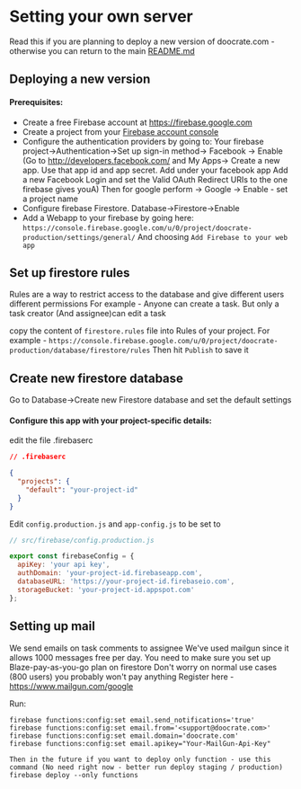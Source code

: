 # Setting your own server
Read this if you are planning to deploy a new version of doocrate.com - otherwise you can return to the main [README.md](../README.md)

## Deploying a new version
#### Prerequisites:
- Create a free Firebase account at https://firebase.google.com
- Create a project from your [Firebase account console](https://console.firebase.google.com)
- Configure the authentication providers by going to: 
  Your firebase project->Authentication->Set up sign-in method-> Facebook -> Enable
  (Go to http://developers.facebook.com/ and My Apps-> Create a new app. Use that app id and app secret. Add under your facebook app Add a new Facebook Login and set the Valid OAuth Redirect URIs to the one firebase gives youA)
  Then for google perform -> Google -> Enable - set a project name
- Configure firebase Firestore. Database->Firestore->Enable
- Add a Webapp to your firebase by going here:
`https://console.firebase.google.com/u/0/project/doocrate-production/settings/general/`
And choosing `Add Firebase to your web app`

## Set up firestore rules
Rules are a way to restrict access to the database and give different users different permissions
For example - Anyone can create a task. But only a task creator (And assignee)can edit a task

copy the content of `firestore.rules` file into Rules of your project. For example - 
`https://console.firebase.google.com/u/0/project/doocrate-production/database/firestore/rules`
Then hit `Publish` to save it

## Create new firestore database
Go to Database->Create new Firestore database and set the default settings

#### Configure this app with your project-specific details:
edit the file .firebaserc
```json
// .firebaserc

{
  "projects": {
    "default": "your-project-id"
  }
}
```

Edit `config.production.js` and `app-config.js` to be set to
```javascript
// src/firebase/config.production.js

export const firebaseConfig = {
  apiKey: 'your api key',
  authDomain: 'your-project-id.firebaseapp.com',
  databaseURL: 'https://your-project-id.firebaseio.com',
  storageBucket: 'your-project-id.appspot.com'
};
```

## Setting up mail
We send emails on task comments to assignee
We've used mailgun since it allows 1000 messages free per day.
You need to make sure you set up Blaze-pay-as-you-go plan on firestore
Don't worry on normal use cases (800 users) you probably won't pay anything
Register here - https://www.mailgun.com/google

Run:
```
firebase functions:config:set email.send_notifications='true'
firebase functions:config:set email.from='<support@doocrate.com>'
firebase functions:config:set email.domain='doocrate.com'
firebase functions:config:set email.apikey="Your-MailGun-Api-Key"

Then in the future if you want to deploy only function - use this command (No need right now - better run deploy staging / production)
firebase deploy --only functions
```
